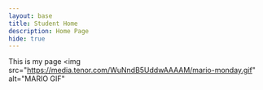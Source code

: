 ```yaml
---
layout: base
title: Student Home 
description: Home Page
hide: true
---
```


This is my page 
<img src="https://media.tenor.com/WuNndB5UddwAAAAM/mario-monday.gif" alt="MARIO GIF"